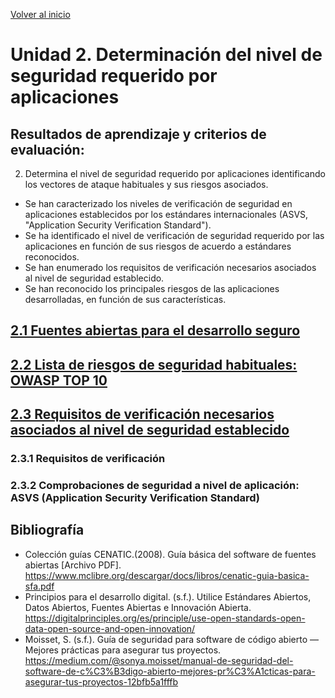 [Volver al inicio](../Readme.md)
# Unidad 2. Determinación del nivel de seguridad requerido por aplicaciones
## Resultados de aprendizaje y criterios de evaluación:
2. Determina el nivel de seguridad requerido por aplicaciones identificando los vectores de ataque habituales y sus riesgos asociados.
- Se han caracterizado los niveles de verificación de seguridad en aplicaciones establecidos por los estándares internacionales (ASVS, "Application Security Verification Standard").
- Se ha identificado el nivel de verificación de seguridad requerido por las aplicaciones en función de sus riesgos de acuerdo a estándares reconocidos.
- Se han enumerado los requisitos de verificación necesarios asociados al nivel de seguridad establecido.
- Se han reconocido los principales riesgos de las aplicaciones desarrolladas, en función de sus características.

## [2.1 Fuentes abiertas para el desarrollo seguro](fuentes_abiertas/Readme.md)
## [2.2 Lista de riesgos de seguridad habituales: OWASP TOP 10](OWASP_TOP_10/Readme.md)
## [2.3 Requisitos de verificación necesarios asociados al nivel de seguridad establecido](requisitos_seguridad/Readme.md)
### 2.3.1 Requisitos de verificación
### 2.3.2 Comprobaciones de seguridad a nivel de aplicación: ASVS (Application Security Verification Standard)
## Bibliografía
- Colección guías CENATIC.(2008). Guía básica del software de fuentes abiertas [Archivo PDF]. https://www.mclibre.org/descargar/docs/libros/cenatic-guia-basica-sfa.pdf
- Principios para el desarrollo digital. (s.f.). Utilice Estándares Abiertos, Datos Abiertos, Fuentes Abiertas e Innovación Abierta. https://digitalprinciples.org/es/principle/use-open-standards-open-data-open-source-and-open-innovation/
- Moisset, S. (s.f.). Guía de seguridad para software de código abierto — Mejores prácticas para asegurar tus proyectos. https://medium.com/@sonya.moisset/manual-de-seguridad-del-software-de-c%C3%B3digo-abierto-mejores-pr%C3%A1cticas-para-asegurar-tus-proyectos-12bfb5a1fffb